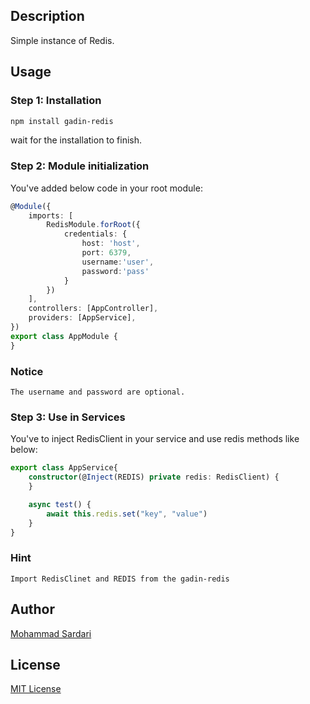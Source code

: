 ## Description

Simple instance of Redis.

## Usage

### Step 1: Installation

```sh
npm install gadin-redis
```

wait for the installation to finish.

### Step 2: Module initialization

You've added below code in your root module:
```ts
@Module({
    imports: [
        RedisModule.forRoot({
            credentials: {
                host: 'host',
                port: 6379,
                username:'user',
                password:'pass'
            }
        })
    ],
    controllers: [AppController],
    providers: [AppService],
})
export class AppModule {
}
```

### Notice
``
The username and password are optional.
``

### Step 3: Use in Services

You've to inject RedisClient in your service and use redis methods like below:
```ts
export class AppService{
    constructor(@Inject(REDIS) private redis: RedisClient) {
    }

    async test() {
        await this.redis.set("key", "value")
    }
}

```

### Hint
``
Import RedisClinet and REDIS from the gadin-redis 
``

## Author
[Mohammad Sardari](mailto:m.sardari@live.com)

## License

[MIT License](./LICENCE)


